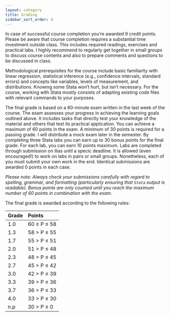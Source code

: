 ```yaml
---
layout: category
title: Grading
sidebar_sort_order: 4
---
```


In case of successful course completion you’re awarded 9 credit points. Please be aware that course completion requires a substantial time investment outside class. This includes required readings, exercises and practical labs. I highly recommend to regularly get together in small groups to discuss course contents and also to prepare comments and questions to be discussed in class.

Methodological prerequisites for the course include basic familiarity with linear regression, statistical inference (e.g., confidence intervals, standard errors) and concepts like variables, levels of measurement, and distributions. Knowing some Stata won’t hurt, but isn’t necessary. For the course, working with Stata mostly consists of adapting existing code files with relevant commands to your purposes.

The final grade is based on a 60-minute exam written in the last week of the course. The exam assesses your progress in achieving the learning goals outlined above. It includes tasks that directly test your knowledge of the material and others that test its practical application. You can achieve a maximum of 60 points in the exam. A minimum of 30 points is required for a passing grade. I will distribute a mock exam later in the semester. By completing three Stata labs you can earn up to 30 bonus points for the final grade. For each lab, you can earn 10 points maximum. Labs are completed through submission on Ilias until a specic deadline. It is allowed (even encouraged!) to work on labs in pairs or small groups. Nonetheless, each of you must submit your own work in the end. Identical submissions are awarded 0 points in each case.

*Please note: Always check your submissions carefully with regard to spelling, grammar, and formatting (particularly ensuring that `Stata` output is readable). Bonus points are only counted until you reach the maximum number of 60 points in combination with the exam.*

The final grade is awarded according to the following rules:


|  Grade |    Points    |
|:-------|:-------------|
|   1.0  | 60 ≥ P ≤ 58  |
|   1.3  | 58 > P ≤ 55  |
|   1.7  | 55 > P ≤ 51  |
|   2.0  | 51 > P ≤ 48  |
|   2.3  | 48 > P ≤ 45  |
|   2.7  | 45 > P ≤ 42  |
|   3.0  | 42 > P ≤ 39  |
|   3.3  | 39 > P ≤ 36  |
|   3.7  | 36 > P ≤ 33  |
|   4.0  | 33 > P ≤ 30  |
|   n.p  | 30 > P ≤ 0   |

